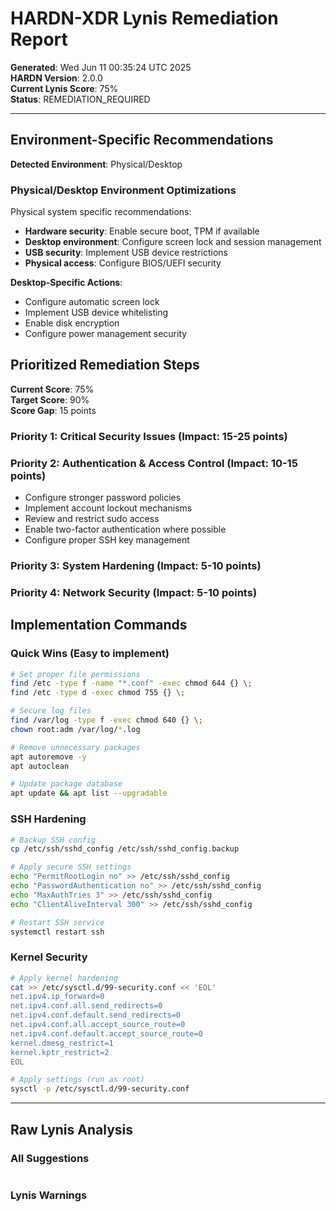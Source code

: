 # HARDN-XDR Lynis Remediation Report

**Generated**: Wed Jun 11 00:35:24 UTC 2025  
**HARDN Version**: 2.0.0  
**Current Lynis Score**: 75%  
**Status**: REMEDIATION_REQUIRED

---


## Environment-Specific Recommendations

**Detected Environment**: Physical/Desktop

### Physical/Desktop Environment Optimizations

Physical system specific recommendations:

- **Hardware security**: Enable secure boot, TPM if available
- **Desktop environment**: Configure screen lock and session management
- **USB security**: Implement USB device restrictions
- **Physical access**: Configure BIOS/UEFI security

**Desktop-Specific Actions**:
- Configure automatic screen lock
- Implement USB device whitelisting
- Enable disk encryption
- Configure power management security


## Prioritized Remediation Steps

**Current Score**: 75%  
**Target Score**: 90%  
**Score Gap**: 15 points

### Priority 1: Critical Security Issues (Impact: 15-25 points)


### Priority 2: Authentication & Access Control (Impact: 10-15 points)

- Configure stronger password policies
- Implement account lockout mechanisms
- Review and restrict sudo access
- Enable two-factor authentication where possible
- Configure proper SSH key management

### Priority 3: System Hardening (Impact: 5-10 points)


### Priority 4: Network Security (Impact: 5-10 points)


## Implementation Commands

### Quick Wins (Easy to implement)

```bash
# Set proper file permissions
find /etc -type f -name "*.conf" -exec chmod 644 {} \;
find /etc -type d -exec chmod 755 {} \;

# Secure log files
find /var/log -type f -exec chmod 640 {} \;
chown root:adm /var/log/*.log

# Remove unnecessary packages
apt autoremove -y
apt autoclean

# Update package database
apt update && apt list --upgradable
```

### SSH Hardening

```bash
# Backup SSH config
cp /etc/ssh/sshd_config /etc/ssh/sshd_config.backup

# Apply secure SSH settings
echo "PermitRootLogin no" >> /etc/ssh/sshd_config
echo "PasswordAuthentication no" >> /etc/ssh/sshd_config
echo "MaxAuthTries 3" >> /etc/ssh/sshd_config
echo "ClientAliveInterval 300" >> /etc/ssh/sshd_config

# Restart SSH service
systemctl restart ssh
```

### Kernel Security

```bash
# Apply kernel hardening
cat >> /etc/sysctl.d/99-security.conf << 'EOL'
net.ipv4.ip_forward=0
net.ipv4.conf.all.send_redirects=0
net.ipv4.conf.default.send_redirects=0
net.ipv4.conf.all.accept_source_route=0
net.ipv4.conf.default.accept_source_route=0
kernel.dmesg_restrict=1
kernel.kptr_restrict=2
EOL

# Apply settings (run as root)
sysctl -p /etc/sysctl.d/99-security.conf
```


---

## Raw Lynis Analysis

### All Suggestions
```
```

### Lynis Warnings
```
```
